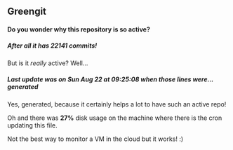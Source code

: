 ## Greengit

#### Do you wonder why this repository is so active?

##### After all it has 22141 commits!

But is it *really* active? Well...

##### Last update was on Sun Aug 22 at 09:25:08 when those lines were... generated

Yes, generated, because it certainly helps a lot to have such an active repo!

Oh and there was **27%** disk usage on the machine
where there is the cron updating this file.

Not the best way to monitor a VM in the cloud but it works! :)
